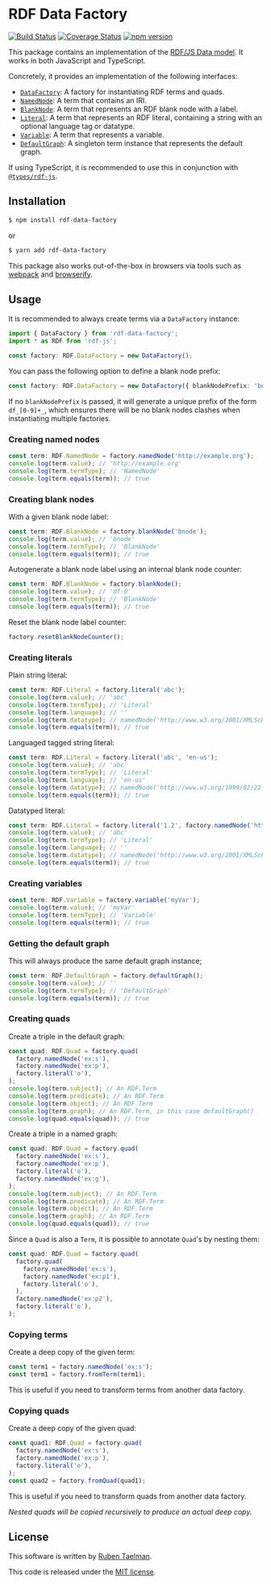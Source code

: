 # RDF Data Factory

[![Build Status](https://travis-ci.org/rubensworks/rdf-data-factory.js.svg?branch=master)](https://travis-ci.org/rubensworks/rdf-data-factory.js)
[![Coverage Status](https://coveralls.io/repos/github/rubensworks/rdf-data-factory.js/badge.svg?branch=master)](https://coveralls.io/github/rubensworks/rdf-data-factory.js?branch=master)
[![npm version](https://badge.fury.io/js/rdf-data-factory.svg)](https://www.npmjs.com/package/rdf-data-factory)

This package contains an implementation of the [RDF/JS Data model](http://rdf.js.org/data-model-spec/).
It works in both JavaScript and TypeScript.

Concretely, it provides an implementation of the following interfaces:

* [`DataFactory`](http://rdf.js.org/data-model-spec/#datafactory-interface): A factory for instantiating RDF terms and quads.
* [`NamedNode`](http://rdf.js.org/data-model-spec/#namednode-interface): A term that contains an IRI.
* [`BlankNode`](http://rdf.js.org/data-model-spec/#blanknode-interface): A term that represents an RDF blank node with a label.
* [`Literal`](http://rdf.js.org/data-model-spec/#literal-interface): A term that represents an RDF literal, containing a string with an optional language tag or datatype.
* [`Variable`](http://rdf.js.org/data-model-spec/#variable-interface): A term that represents a variable.
* [`DefaultGraph`](http://rdf.js.org/data-model-spec/#defaultgraph-interface): A singleton term instance that represents the default graph.

If using TypeScript, it is recommended to use this in conjunction with [`@types/rdf-js`](https://www.npmjs.com/package/@types/rdf-js).

## Installation

```bash
$ npm install rdf-data-factory
```
or
```bash
$ yarn add rdf-data-factory
```

This package also works out-of-the-box in browsers via tools such as [webpack](https://webpack.js.org/) and [browserify](http://browserify.org/).

## Usage

It is recommended to always create terms via a `DataFactory` instance:
```typescript
import { DataFactory } from 'rdf-data-factory';
import * as RDF from 'rdf-js';

const factory: RDF.DataFactory = new DataFactory();
```

You can pass the following option to define a blank node prefix:
```typescript
const factory: RDF.DataFactory = new DataFactory({ blankNodePrefix: 'bnode_' });
```
If no `blankNodePrefix` is passed, it will generate a unique prefix of the form `df_[0-9]+_`,
which ensures there will be no blank nodes clashes when instantiating multiple factories.

### Creating named nodes

```typescript
const term: RDF.NamedNode = factory.namedNode('http://example.org');
console.log(term.value); // 'http://example.org'
console.log(term.termType); // 'NamedNode'
console.log(term.equals(term)); // true
```

### Creating blank nodes

With a given blank node label:
```typescript
const term: RDF.BlankNode = factory.blankNode('bnode');
console.log(term.value); // 'bnode'
console.log(term.termType); // 'BlankNode'
console.log(term.equals(term)); // true
```

Autogenerate a blank node label using an internal blank node counter:
```typescript
const term: RDF.BlankNode = factory.blankNode();
console.log(term.value); // 'df-0'
console.log(term.termType); // 'BlankNode'
console.log(term.equals(term)); // true
```

Reset the blank node label counter:
```typescript
factory.resetBlankNodeCounter();
```

### Creating literals

Plain string literal:
```typescript
const term: RDF.Literal = factory.literal('abc');
console.log(term.value); // 'abc'
console.log(term.termType); // 'Literal'
console.log(term.language); // ''
console.log(term.datatype); // namedNode('http://www.w3.org/2001/XMLSchema#string')
console.log(term.equals(term)); // true
```

Languaged tagged string literal:
```typescript
const term: RDF.Literal = factory.literal('abc', 'en-us');
console.log(term.value); // 'abc'
console.log(term.termType); // 'Literal'
console.log(term.language); // 'en-us'
console.log(term.datatype); // namedNode('http://www.w3.org/1999/02/22-rdf-syntax-ns#langString')
console.log(term.equals(term)); // true
```

Datatyped literal:
```typescript
const term: RDF.Literal = factory.literal('1.2', factory.namedNode('http://www.w3.org/2001/XMLSchema#double'));
console.log(term.value); // 'abc'
console.log(term.termType); // 'Literal'
console.log(term.language); // ''
console.log(term.datatype); // namedNode('http://www.w3.org/2001/XMLSchema#double')
console.log(term.equals(term)); // true
```

### Creating variables

```typescript
const term: RDF.Variable = factory.variable('myVar');
console.log(term.value); // 'myVar'
console.log(term.termType); // 'Variable'
console.log(term.equals(term)); // true
```

### Getting the default graph

This will always produce the same default graph instance;
```typescript
const term: RDF.DefaultGraph = factory.defaultGraph();
console.log(term.value); // ''
console.log(term.termType); // 'DefaultGraph'
console.log(term.equals(term)); // true
```

### Creating quads

Create a triple in the default graph:
```typescript
const quad: RDF.Quad = factory.quad(
  factory.namedNode('ex:s'),
  factory.namedNode('ex:p'),
  factory.literal('o'),
);
console.log(term.subject); // An RDF.Term
console.log(term.predicate); // An RDF.Term
console.log(term.object); // An RDF.Term
console.log(term.graph); // An RDF.Term, in this case defaultGraph()
console.log(quad.equals(quad)); // true
```

Create a triple in a named graph:
```typescript
const quad: RDF.Quad = factory.quad(
  factory.namedNode('ex:s'),
  factory.namedNode('ex:p'),
  factory.literal('o'),
  factory.namedNode('ex:g'),
);
console.log(term.subject); // An RDF.Term
console.log(term.predicate); // An RDF.Term
console.log(term.object); // An RDF.Term
console.log(term.graph); // An RDF.Term
console.log(quad.equals(quad)); // true
```

Since a `Quad` is also a `Term`, it is possible to annotate `Quad`'s by nesting them:
```typescript
const quad: RDF.Quad = factory.quad(
  factory.quad(
    factory.namedNode('ex:s'),
    factory.namedNode('ex:p1'),
    factory.literal('o'),
  ),
  factory.namedNode('ex:p2'),
  factory.literal('o'),
);
```

### Copying terms

Create a deep copy of the given term:
```typescript
const term1 = factory.namedNode('ex:s');
const term1 = factory.fromTerm(term1);
```

This is useful if you need to transform terms from another data factory.

### Copying quads

Create a deep copy of the given quad:
```typescript
const quad1: RDF.Quad = factory.quad(
  factory.namedNode('ex:s'),
  factory.namedNode('ex:p'),
  factory.literal('o'),
);
const quad2 = factory.fromQuad(quad1);
```

This is useful if you need to transform quads from another data factory.

_Nested quads will be copied recursively to produce an actual deep copy._

## License
This software is written by [Ruben Taelman](http://rubensworks.net/).

This code is released under the [MIT license](http://opensource.org/licenses/MIT).
